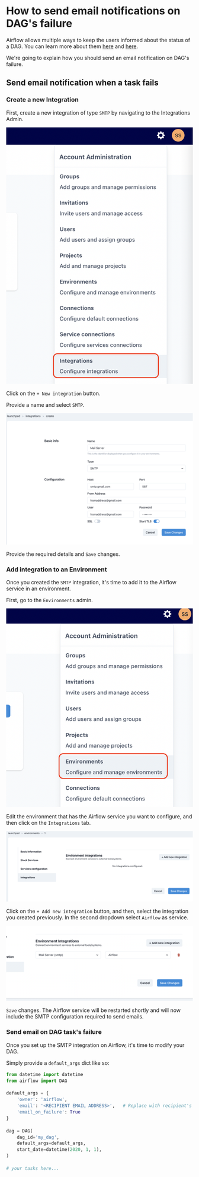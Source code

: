 # How to send email notifications on DAG's failure

Airflow allows multiple ways to keep the users informed about the status of a DAG. You can learn more about them [here](https://www.bhavaniravi.com/apache-airflow/sending-emails-from-airflow) and [here](https://naiveskill.com/send-email-from-airflow/).

We're going to explain how you should send an email notification on DAG's failure.

## Send email notification when a task fails

### Create a new Integration

First, create a new integration of type `SMTP` by navigating to the Integrations Admin.

![Integrations Admin](./assets/admin_integrations.png)

Click on the `+ New integration` button.

Provide a name and select `SMTP`.

![Save Integration](./assets/save_integration.png)

Provide the required details and `Save` changes.

### Add integration to an Environment

Once you created the `SMTP` integration, it's time to add it to the Airflow service in an environment.

First, go to the `Environments` admin.

![Environments admin](./assets/environments_admin.png)

Edit the environment that has the Airflow service you want to configure, and then click on the `Integrations` tab.

![Edit integrations](./assets/edit_integrations.png)

Click on the `+ Add new integration` button, and then, select the integration you created previously. In the second dropdown select `Airflow` as service.

![Add integration](./assets/add_integration.png)

`Save` changes. The Airflow service will be restarted shortly and will now include the SMTP configuration required to send emails.

### Send email on DAG task's failure

Once you set up the SMTP integration on Airflow, it's time to modify your DAG.

Simply provide a `default_args` dict like so:

```python
from datetime import datetime
from airflow import DAG

default_args = {
    'owner': 'airflow',
    'email': '<RECIPIENT EMAIL ADDRESS>',   # Replace with recipient's email address
    'email_on_failure': True
}

dag = DAG(
    dag_id='my_dag',
    default_args=default_args,
    start_date=datetime(2020, 1, 1),
)

# your tasks here...
```
